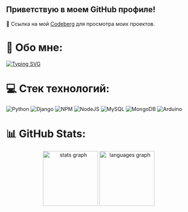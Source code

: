 ## Приветствую в моем GitHub профиле!

🔗 Ссылка на мой [Codeberg](https://codeberg.org/Ktoto) для просмотра моих проектов.

# 💫 Обо мне:
[![Typing SVG](https://readme-typing-svg.demolab.com?font=Fira+Code&size=30&pause=1000&color=339F95&width=435&lines=My+name%60s+Ktoto;I%60m+a+Developer)](https://git.io/typing-svg)

# 💻 Стек технологий:
![Python](https://img.shields.io/badge/python-3670A0?style=for-the-badge&logo=python&logoColor=ffdd54) ![Django](https://img.shields.io/badge/django-%23092E20.svg?style=for-the-badge&logo=django&logoColor=white) ![NPM](https://img.shields.io/badge/NPM-%23000000.svg?style=for-the-badge&logo=npm&logoColor=white) ![NodeJS](https://img.shields.io/badge/node.js-6DA55F?style=for-the-badge&logo=node.js&logoColor=white) ![MySQL](https://img.shields.io/badge/mysql-%2300f.svg?style=for-the-badge&logo=mysql&logoColor=white) ![MongoDB](https://img.shields.io/badge/MongoDB-%234ea94b.svg?style=for-the-badge&logo=mongodb&logoColor=white) ![Arduino](https://img.shields.io/badge/-Arduino-00979D?style=for-the-badge&logo=Arduino&logoColor=white)

# 📊 GitHub Stats:
<div align="center">
  <img src="https://github-readme-stats.vercel.app/api?username=KtotoNekt&hide_title=false&hide_rank=false&show_icons=true&include_all_commits=true&count_private=true&disable_animations=false&theme=dracula&locale=en&hide_border=false" height="150" alt="stats graph"  />
  <img src="https://github-readme-stats.vercel.app/api/top-langs?username=KtotoNekt&locale=en&hide_title=false&layout=compact&card_width=320&langs_count=10&theme=dracula&hide_border=false" height="150" alt="languages graph"  />
</div>
